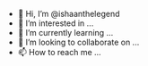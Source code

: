- 👋 Hi, I’m @ishaanthelegend
- 👀 I’m interested in ...
- 🌱 I’m currently learning ...
- 💞️ I’m looking to collaborate on ...
- 📫 How to reach me ...

<!---
ishaanthelegend/ishaanthelegend is a ✨ special ✨ repository because its `README.md` (this file) appears on your GitHub profile.
You can click the Preview link to take a look at your changes.
--->
